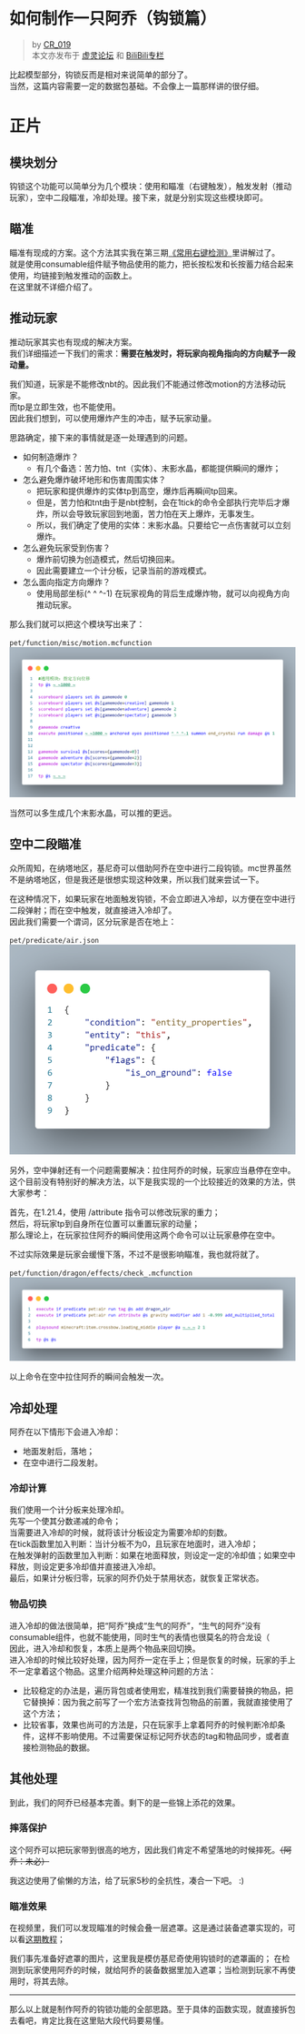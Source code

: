 # 如何制作一只阿乔（钩锁篇）
> by [CR_019](https://space.bilibili.com/85292644)  
> 本文亦发布于 [虚灵论坛](https://etis.vcsofficial.site/d/98) 和 [BiliBili专栏](https://www.bilibili.com/opus/1025312318276239363?spm_id_from=333.1387.0.0)

比起模型部分，钩锁反而是相对来说简单的部分了。  
当然，这篇内容需要一定的数据包基础。不会像上一篇那样讲的很仔细。  

# 正片
## 模块划分
钩锁这个功能可以简单分为几个模块：使用和瞄准（右键触发），触发发射（推动玩家），空中二段瞄准，冷却处理。接下来，就是分别实现这些模块即可。  

## 瞄准

瞄准有现成的方案。这个方法其实我在第三期[《常用右键检测》](/resources/dust/3/常用右键检测.md)里讲解过了。  
就是使用consumable组件赋予物品使用的能力，把长按松发和长按蓄力结合起来使用，均链接到触发推动的函数上。  
在这里就不详细介绍了。

## 推动玩家
推动玩家其实也有现成的解决方案。  
我们详细描述一下我们的需求：**需要在触发时，将玩家向视角指向的方向赋予一段动量。**  

我们知道，玩家是不能修改nbt的。因此我们不能通过修改motion的方法移动玩家。  
而tp是立即生效，也不能使用。  
因此我们想到，可以使用爆炸产生的冲击，赋予玩家动量。  

思路确定，接下来的事情就是逐一处理遇到的问题。  
- 如何制造爆炸？
  - 有几个备选：苦力怕、tnt（实体）、末影水晶，都能提供瞬间的爆炸；
- 怎么避免爆炸破坏地形和伤害周围实体？
  - 把玩家和提供爆炸的实体tp到高空，爆炸后再瞬间tp回来。
  - 但是，苦力怕和tnt由于是nbt控制，会在1tick的命令全部执行完毕后才爆炸，所以会导致玩家回到地面，苦力怕在天上爆炸，无事发生。
  - 所以，我们确定了使用的实体：末影水晶。只要给它一点伤害就可以立刻爆炸。
- 怎么避免玩家受到伤害？
  - 爆炸前切换为创造模式，然后切换回来。
  - 因此需要建立一个计分板，记录当前的游戏模式。
- 怎么面向指定方向爆炸？
  - 使用局部坐标(^ ^ ^-1) 在玩家视角的背后生成爆炸物，就可以向视角方向推动玩家。

那么我们就可以把这个模块写出来了：

`pet/function/misc/motion.mcfunction`
![](1.png)

当然可以多生成几个末影水晶，可以推的更远。

## 空中二段瞄准

众所周知，在纳塔地区，基尼奇可以借助阿乔在空中进行二段钩锁。mc世界虽然不是纳塔地区，但是我还是很想实现这种效果，所以我们就来尝试一下。  

在这种情况下，如果玩家在地面触发钩锁，不会立即进入冷却，以方便在空中进行二段弹射；而在空中触发，就直接进入冷却了。  
因此我们需要一个谓词，区分玩家是否在地上：

`pet/predicate/air.json`
![](2.png)

另外，空中弹射还有一个问题需要解决：拉住阿乔的时候，玩家应当悬停在空中。  
这个目前没有特别好的解决方法，以下是我实现的一个比较接近的效果的方法，供大家参考：

首先，在1.21.4，使用 /attribute 指令可以修改玩家的重力；  
然后，将玩家tp到自身所在位置可以重置玩家的动量；  
那么理论上，在玩家拉住阿乔的瞬间使用这两个命令可以让玩家悬停在空中。  

不过实际效果是玩家会缓慢下落，不过不是很影响瞄准，我也就将就了。

`pet/function/dragon/effects/check_.mcfunction`
![](3.png)

以上命令在空中拉住阿乔的瞬间会触发一次。

## 冷却处理

阿乔在以下情形下会进入冷却：
- 地面发射后，落地；
- 在空中进行二段发射。

### 冷却计算
我们使用一个计分板来处理冷却。  
先写一个使其分数递减的命令；  
当需要进入冷却的时候，就将该计分板设定为需要冷却的刻数。  
在tick函数里加入判断：当计分板不为0，且玩家在地面时，进入冷却；  
在触发弹射的函数里加入判断：如果在地面释放，则设定一定的冷却值；如果空中释放，则设定更多冷却值并直接进入冷却。  
最后，如果计分板归零，玩家的阿乔仍处于禁用状态，就恢复正常状态。

### 物品切换
进入冷却的做法很简单，把“阿乔”换成“生气的阿乔”，“生气的阿乔”没有consumable组件，也就不能使用，同时生气的表情也很莫名的符合龙设（  
因此，进入冷却和恢复，本质上是两个物品来回切换。  
进入冷却的时候比较好处理，因为阿乔一定在手上；但是恢复的时候，玩家的手上不一定拿着这个物品。这里介绍两种处理这种问题的方法：  
- 比较稳定的办法是，遍历背包或者使用宏，精准找到我们需要替换的物品，把它替换掉：因为我之前写了一个宏方法查找背包物品的前置，我就直接使用了这个方法；  
- 比较省事，效果也尚可的方法是，只在玩家手上拿着阿乔的时候判断冷却条件，这样不影响使用。不过需要保证标记阿乔状态的tag和物品同步，或者直接检测物品的数据。

## 其他处理
到此，我们的阿乔已经基本完善。剩下的是一些锦上添花的效果。

### 摔落保护
这个阿乔可以把玩家带到很高的地方，因此我们肯定不希望落地的时候摔死。~~（阿乔：未必）~~

我这边使用了偷懒的方法，给了玩家5秒的全抗性，凑合一下吧。 :)

### 瞄准效果

在视频里，我们可以发现瞄准的时候会叠一层遮罩。这是通过装备遮罩实现的，可以看[这期教程](/resources/dust/2/2-装备遮罩.md)；

我们事先准备好遮罩的图片，这里我是模仿基尼奇使用钩锁时的遮罩画的；
在检测到玩家使用阿乔的时候，就给阿乔的装备数据里加入遮罩；当检测到玩家不再使用时，将其去除。

---

那么以上就是制作阿乔的钩锁功能的全部思路。至于具体的函数实现，就直接拆包去看吧，肯定比我在这里贴大段代码要易懂。